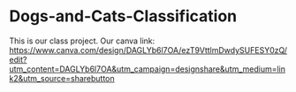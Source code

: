 # Dogs-and-Cats-Classification
This is our class project. 
Our canva link: https://www.canva.com/design/DAGLYb6l7OA/ezT9VttlmDwdySUFESY0zQ/edit?utm_content=DAGLYb6l7OA&utm_campaign=designshare&utm_medium=link2&utm_source=sharebutton
